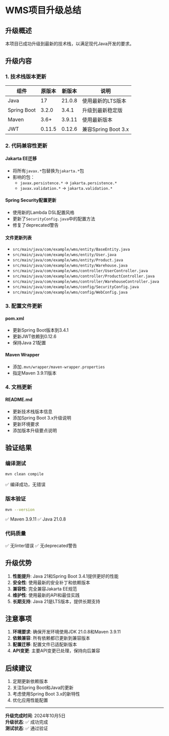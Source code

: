 # WMS项目升级总结

## 升级概述

本项目已成功升级到最新的技术栈，以满足现代Java开发的要求。

## 升级内容

### 1. 技术栈版本更新

| 组件 | 原版本 | 新版本 | 说明 |
|------|--------|--------|------|
| Java | 17 | 21.0.8 | 使用最新的LTS版本 |
| Spring Boot | 3.2.0 | 3.4.1 | 升级到最新稳定版 |
| Maven | 3.6+ | 3.9.11 | 使用最新版本 |
| JWT | 0.11.5 | 0.12.6 | 兼容Spring Boot 3.x |

### 2. 代码兼容性更新

#### Jakarta EE迁移
- 将所有`javax.*`包替换为`jakarta.*`包
- 影响的包：
  - `javax.persistence.*` → `jakarta.persistence.*`
  - `javax.validation.*` → `jakarta.validation.*`

#### Spring Security配置更新
- 使用新的Lambda DSL配置风格
- 更新了`SecurityConfig.java`中的配置方法
- 修复了deprecated警告

#### 文件更新列表
- `src/main/java/com/example/wms/entity/BaseEntity.java`
- `src/main/java/com/example/wms/entity/User.java`
- `src/main/java/com/example/wms/entity/Product.java`
- `src/main/java/com/example/wms/entity/Warehouse.java`
- `src/main/java/com/example/wms/controller/UserController.java`
- `src/main/java/com/example/wms/controller/ProductController.java`
- `src/main/java/com/example/wms/controller/WarehouseController.java`
- `src/main/java/com/example/wms/config/SecurityConfig.java`
- `src/main/java/com/example/wms/config/WebConfig.java`

### 3. 配置文件更新

#### pom.xml
- 更新Spring Boot版本到3.4.1
- 更新JWT依赖到0.12.6
- 保持Java 21配置

#### Maven Wrapper
- 添加`.mvn/wrapper/maven-wrapper.properties`
- 指定Maven 3.9.11版本

### 4. 文档更新

#### README.md
- 更新技术栈版本信息
- 添加Spring Boot 3.x升级说明
- 更新环境要求
- 添加版本升级要点说明

## 验证结果

### 编译测试
```bash
mvn clean compile
```
✅ 编译成功，无错误

### 版本验证
```bash
mvn --version
```
✅ Maven 3.9.11
✅ Java 21.0.8

### 代码质量
✅ 无linter错误
✅ 无deprecated警告

## 升级优势

1. **性能提升**: Java 21和Spring Boot 3.4.1提供更好的性能
2. **安全性**: 使用最新的安全补丁和依赖版本
3. **兼容性**: 完全兼容Jakarta EE规范
4. **维护性**: 使用最新的API和最佳实践
5. **长期支持**: Java 21是LTS版本，提供长期支持

## 注意事项

1. **环境要求**: 确保开发环境使用JDK 21.0.8和Maven 3.9.11
2. **依赖兼容**: 所有依赖都已更新到兼容版本
3. **配置迁移**: 配置文件已适配新版本
4. **API变更**: 主要API变更已处理，保持向后兼容

## 后续建议

1. 定期更新依赖版本
2. 关注Spring Boot和Java的更新
3. 考虑使用Spring Boot 3.x的新特性
4. 优化应用性能配置

---

**升级完成时间**: 2024年10月5日  
**升级状态**: ✅ 成功完成  
**测试状态**: ✅ 通过验证
